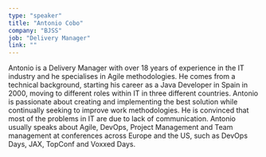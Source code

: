 ```yaml
---
type: "speaker"
title: "Antonio Cobo"
company: "BJSS"
job: "Delivery Manager"
link: ""
---
```


Antonio is a Delivery Manager with over 18 years of experience in the IT industry and he specialises in Agile methodologies. He comes from a technical background, starting his career as a Java Developer in Spain in 2000, moving to different roles within IT in three different countries. Antonio is passionate about creating and implementing the best solution while continually seeking to improve work methodologies. He is convinced that most of the problems in IT are due to lack of communication. Antonio usually speaks about Agile, DevOps, Project Management and Team management at conferences across Europe and the US, such as DevOps Days, JAX, TopConf and Voxxed Days.